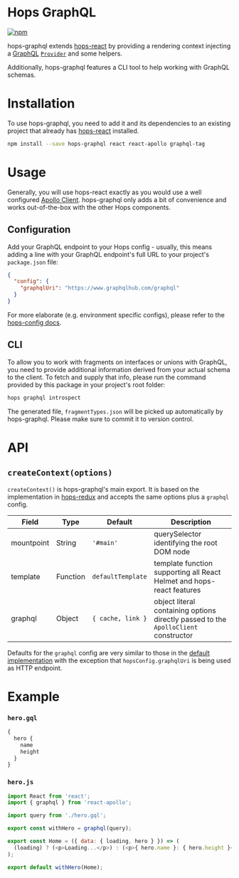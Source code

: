 # Hops GraphQL

[![npm](https://img.shields.io/npm/v/hops-graphql.svg)](https://www.npmjs.com/package/hops-graphql)

hops-graphql extends [hops-react](https://github.com/xing/hops/tree/master/packages/react) by providing a rendering context injecting a [GraphQL](http://graphql.org) [`Provider`](https://github.com/apollographql/react-apollo) and some helpers.

Additionally, hops-graphql features a CLI tool to help working with GraphQL schemas.

# Installation
To use hops-graphql, you need to add it and its dependencies to an existing project that already has [hops-react](https://github.com/xing/hops/tree/master/packages/react) installed.

``` bash
npm install --save hops-graphql react react-apollo graphql-tag
```

# Usage

Generally, you will use hops-react exactly as you would use a well configured [Apollo Client](http://dev.apollodata.com/react/). hops-graphql only adds a bit of convenience and works out-of-the-box with the other Hops components.

## Configuration

Add your GraphQL endpoint to your Hops config - usually, this means adding a line with your GraphQL endpoint's full URL to your project's `package.json` file:

``` json
{
  "config": {
    "graphqlUri": "https://www.graphqlhub.com/graphql"
  }
}
```

For more elaborate (e.g. environment specific configs), please refer to the [hops-config docs](https://github.com/xing/hops/tree/master/packages/config).

## CLI

To allow you to work with fragments on interfaces or unions with GraphQL, you need to provide additional information derived from your actual schema to the client. To fetch and supply that info, please run the command provided by this package in your project's root folder:

``` bash
hops graphql introspect
```

The generated file, `fragmentTypes.json` will be picked up automatically by hops-graphql. Please make sure to commit it to version control.

# API
## `createContext(options)`
`createContext()` is hops-graphql's main export. It is based on the implementation in [hops-redux](https://github.com/xing/hops/tree/master/packages/redux#createcontextoptions) and accepts the same options plus a `graphql` config.

| Field | Type | Default | Description |
|-------|------|---------|-------------|
| mountpoint | String | `'#main'` | querySelector identifying the root DOM node |
| template | Function | `defaultTemplate` | template function supporting all React Helmet and hops-react features |
| graphql | Object | `{ cache, link }` | object literal containing options directly passed to the `ApolloClient` constructor |

Defaults for the `graphql` config are very similar to those in the [default implementation](https://www.npmjs.com/package/apollo-client-preset) with the exception that `hopsConfig.graphqlUri` is being used as HTTP endpoint.

# Example
### `hero.gql`

``` graphql
{
  hero {
    name
    height
  }
}
```

### `hero.js`

``` js
import React from 'react';
import { graphql } from 'react-apollo';

import query from './hero.gql';

export const withHero = graphql(query);

export const Home = ({ data: { loading, hero } }) => (
  (loading) ? (<p>Loading...</p>) : (<p>{ hero.name }: { hero.height }</p>)
);

export default withHero(Home);
```
